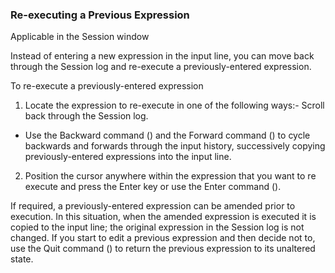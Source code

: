 



### Re-executing a Previous Expression


Applicable in the Session window


Instead of entering a new expression in the input line, you can move back through the Session log and re-execute a previously-entered expression.


To re-execute a previously-entered expression

1. Locate the expression to re-execute in one of the following ways:- Scroll back through the Session log.
- Use the Backward command (<BK>) and the Forward command (<FD>) to cycle backwards and forwards through the input history, successively copying previously-entered expressions into the input line.
2. Position the cursor anywhere within the expression that you want to re execute and press the Enter key or use the Enter command (<ER>).




If required, a previously-entered expression can be amended prior to execution. In this situation, when the amended expression is executed it is copied to the input line; the original expression in the Session log is not changed. If you start to edit a previous expression and then decide not to, use the Quit command (<QT>) to return the previous expression to its unaltered state.



